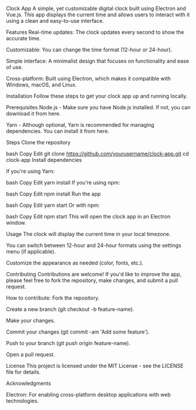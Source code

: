 Clock App
A simple, yet customizable digital clock built using Electron and Vue.js. This app displays the current time and allows users to interact with it using a clean and easy-to-use interface.

Features
Real-time updates: The clock updates every second to show the accurate time.

Customizable: You can change the time format (12-hour or 24-hour).

Simple interface: A minimalist design that focuses on functionality and ease of use.

Cross-platform: Built using Electron, which makes it compatible with Windows, macOS, and Linux.

Installation
Follow these steps to get your clock app up and running locally.

Prerequisites
Node.js - Make sure you have Node.js installed. If not, you can download it from here.

Yarn - Although optional, Yarn is recommended for managing dependencies. You can install it from here.

Steps
Clone the repository

bash
Copy
Edit
git clone https://github.com/yourusername/clock-app.git
cd clock-app
Install dependencies

If you're using Yarn:

bash
Copy
Edit
yarn install
If you're using npm:

bash
Copy
Edit
npm install
Run the app

bash
Copy
Edit
yarn start
Or with npm:

bash
Copy
Edit
npm start
This will open the clock app in an Electron window.

Usage
The clock will display the current time in your local timezone.

You can switch between 12-hour and 24-hour formats using the settings menu (if applicable).

Customize the appearance as needed (color, fonts, etc.).

Contributing
Contributions are welcome! If you'd like to improve the app, please feel free to fork the repository, make changes, and submit a pull request.

How to contribute:
Fork the repository.

Create a new branch (git checkout -b feature-name).

Make your changes.

Commit your changes (git commit -am 'Add some feature').

Push to your branch (git push origin feature-name).

Open a pull request.

License
This project is licensed under the MIT License - see the LICENSE file for details.

Acknowledgments

Electron: For enabling cross-platform desktop applications with web technologies.


